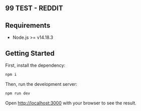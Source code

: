 ## 99 TEST - REDDIT

## Requirements

- Node.js >= v14.18.3

## Getting Started
First, install the dependency:
```bash
npm i

```

Then, run the development server:

```bash
npm run dev

```

Open [http://localhost:3000](http://localhost:3000) with your browser to see the result.
